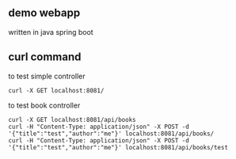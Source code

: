 ## demo webapp
written in java spring boot

## curl command
to test simple controller
```
curl -X GET localhost:8081/
```
to test book controller
```
curl -X GET localhost:8081/api/books
curl -H "Content-Type: application/json" -X POST -d '{"title":"test","author":"me"}' localhost:8081/api/books/
curl -H "Content-Type: application/json" -X POST -d '{"title":"test","author":"me"}' localhost:8081/api/books/test
```
